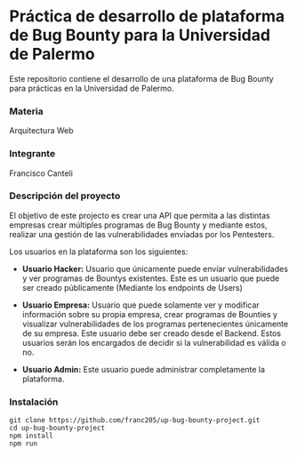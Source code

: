 # Práctica de desarrollo de plataforma de Bug Bounty para la Universidad de Palermo
Este repositorio contiene el desarrollo de una plataforma de Bug Bounty para prácticas en la Universidad de Palermo.

### Materia
Arquitectura Web

### Integrante
Francisco Canteli

### Descripción del proyecto

El objetivo de este projecto es crear una API que permita a las distintas empresas crear múltiples programas de Bug Bounty y mediante estos, realizar una gestión de las vulnerabilidades envíadas por los Pentesters.

Los usuarios en la plataforma son los siguientes:
    
* **Usuario Hacker:** Usuario que únicamente puede envíar vulnerabilidades y ver programas de Bountys existentes. Este es un usuario que puede ser creado públicamente (Mediante los endpoints de Users)
    
* **Usuario Empresa:** Usuario que puede solamente ver y modificar información sobre su propia empresa, crear programas de Bounties y visualizar vulnerabilidades de los programas pertenecientes únicamente de su empresa. Este usuario debe ser creado desde el Backend. Estos usuarios serán los encargados de decidir si la vulnerabilidad es válida o no.
    
* **Usuario Admin:** Este usuario puede administrar completamente la plataforma.

### Instalación
```
git clone https://github.com/franc205/up-bug-bounty-project.git
cd up-bug-bounty-project
npm install
npm run
```
